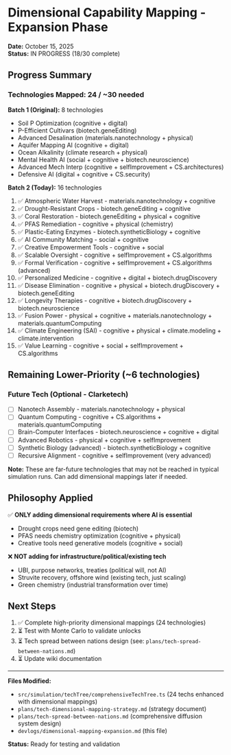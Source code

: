 # Dimensional Capability Mapping - Expansion Phase
**Date:** October 15, 2025  
**Status:** IN PROGRESS (18/30 complete)

## Progress Summary

### Technologies Mapped: 24 / ~30 needed

**Batch 1 (Original):** 8 technologies
- Soil P Optimization (cognitive + digital)
- P-Efficient Cultivars (biotech.geneEditing)
- Advanced Desalination (materials.nanotechnology + physical)
- Aquifer Mapping AI (cognitive + digital)
- Ocean Alkalinity (climate research + physical)
- Mental Health AI (social + cognitive + biotech.neuroscience)
- Advanced Mech Interp (cognitive + selfImprovement + CS.architectures)
- Defensive AI (digital + cognitive + CS.security)

**Batch 2 (Today):** 16 technologies
1. ✅ Atmospheric Water Harvest - materials.nanotechnology + cognitive
2. ✅ Drought-Resistant Crops - biotech.geneEditing + cognitive
3. ✅ Coral Restoration - biotech.geneEditing + physical + cognitive
4. ✅ PFAS Remediation - cognitive + physical (chemistry)
5. ✅ Plastic-Eating Enzymes - biotech.syntheticBiology + cognitive
6. ✅ AI Community Matching - social + cognitive
7. ✅ Creative Empowerment Tools - cognitive + social
8. ✅ Scalable Oversight - cognitive + selfImprovement + CS.algorithms
9. ✅ Formal Verification - cognitive + selfImprovement + CS.algorithms (advanced)
10. ✅ Personalized Medicine - cognitive + digital + biotech.drugDiscovery
11. ✅ Disease Elimination - cognitive + physical + biotech.drugDiscovery + biotech.geneEditing
12. ✅ Longevity Therapies - cognitive + biotech.drugDiscovery + biotech.neuroscience
13. ✅ Fusion Power - physical + cognitive + materials.nanotechnology + materials.quantumComputing
14. ✅ Climate Engineering (SAI) - cognitive + physical + climate.modeling + climate.intervention
15. ✅ Value Learning - cognitive + social + selfImprovement + CS.algorithms

## Remaining Lower-Priority (~6 technologies)

### Future Tech (Optional - Clarketech)
- [ ] Nanotech Assembly - materials.nanotechnology + physical
- [ ] Quantum Computing - cognitive + CS.algorithms + materials.quantumComputing
- [ ] Brain-Computer Interfaces - biotech.neuroscience + cognitive + digital
- [ ] Advanced Robotics - physical + cognitive + selfImprovement
- [ ] Synthetic Biology (advanced) - biotech.syntheticBiology + cognitive
- [ ] Recursive Alignment - cognitive + selfImprovement (very advanced)

**Note:** These are far-future technologies that may not be reached in typical simulation runs. Can add dimensional mappings later if needed.

## Philosophy Applied

✅ **ONLY adding dimensional requirements where AI is essential**
- Drought crops need gene editing (biotech)
- PFAS needs chemistry optimization (cognitive + physical)
- Creative tools need generative models (cognitive + social)

❌ **NOT adding for infrastructure/political/existing tech**
- UBI, purpose networks, treaties (political will, not AI)
- Struvite recovery, offshore wind (existing tech, just scaling)
- Green chemistry (industrial transformation over time)

## Next Steps

1. ✅ Complete high-priority dimensional mappings (24 technologies)
2. ⏳ Test with Monte Carlo to validate unlocks
3. ⏳ Tech spread between nations design (see: `plans/tech-spread-between-nations.md`)
4. ⏳ Update wiki documentation

---

**Files Modified:**
- `src/simulation/techTree/comprehensiveTechTree.ts` (24 techs enhanced with dimensional mappings)
- `plans/tech-dimensional-mapping-strategy.md` (strategy document)
- `plans/tech-spread-between-nations.md` (comprehensive diffusion system design)
- `devlogs/dimensional-mapping-expansion.md` (this file)

**Status:** Ready for testing and validation

